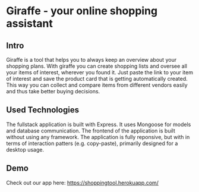 # Giraffe - your online shopping assistant

## Intro

Giraffe is a tool that helps you to always keep an overview about your shopping plans. With giraffe you can create shopping lists and oversee all your items of interest, wherever you found it. Just paste the link to your item of interest and save the product card that is getting automatically created. This way you can collect and compare items from different vendors easily and thus take better buying decisions. 

## Used Technologies 

The fullstack application is built with Express. It uses Mongoose for models and database communication. The frontend of the application is built without using any framework. The application is fully reponsive, but with in terms of interaction patters (e.g. copy-paste), primarily designed for a desktop usage.

## Demo

Check out our app here:
https://shoppingtool.herokuapp.com/
